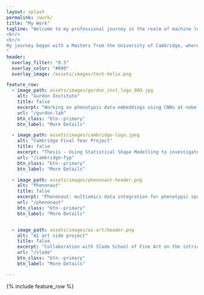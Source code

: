 ```yaml
---
layout: splash
permalink: /work/
title: "My Work"
tagline: "Welcome to my professional journey in the realm of machine learning and software engineering. With a focus on innovation and a passion for cutting-edge technology, I've spent the past few years at GlaxoSmithKline (GSK), where I've specialized in developing ML solutions with real-world impact. From creating recommender systems for genetic targets to architecting scalable pipelines for RNA structure prediction, I've thrived on solving complex problems at the intersection of biology and technology.
<br/>
<br/>
My journey began with a Masters from the University of Cambridge, where I delved deep into the world of AI and ML. Since then, I've been driven by a desire to push the boundaries of what's possible, whether it's through classical statistics or designing novel ML architectures. Join me as I continue to explore the endless possibilities of machine learning and software engineering, one project at a time.
"
header:
  overlay_filter: "0.5"
  overlay_color: "#000"
  overlay_image: /assets/images/tech-helix.png

feature_row:
  - image_path: assets/images/gurdon_inst_logo_900.jpg
    alt: "Gurdon Institute"
    title: false
    excerpt: "Working on phenotypic data embeddings using CNNs at nobel laureate John Gurdon's Lab."
    url: "/gurdon-lab" 
    btn_class: "btn--primary"
    btn_label: "More Details"

  - image_path: assets/images/cambridge-logo.jpeg
    alt: "Cambridge Final Year Project"
    title: false
    excerpt: "Thesis - Using Statistical Shape Modelling to investigate the effect of hip rotation on joint space."
    url: "/cambridge-fyp" 
    btn_class: "btn--primary"
    btn_label: "More Details"

  - image_path: assets/images/phenonaut-header.png
    alt: "Phenonaut"
    title: false
    excerpt: "Phenonaut: multiomics data integration for phenotypic space exploration. A publication I worked on at GSK."
    url: "/phenonaut" 
    btn_class: "btn--primary"
    btn_label: "More Details"


  - image_path: assets/images/ai-art/header.png
    alt: "AI art side project"
    title: false
    excerpt: "Collaboration with Slade School of Fine Art on the intricate ways in which technology and human experience are interlinked."
    url: "/slade"
    btn_class: "btn--primary"
    btn_label: "More Details"

---
```


{% include feature_row %}


